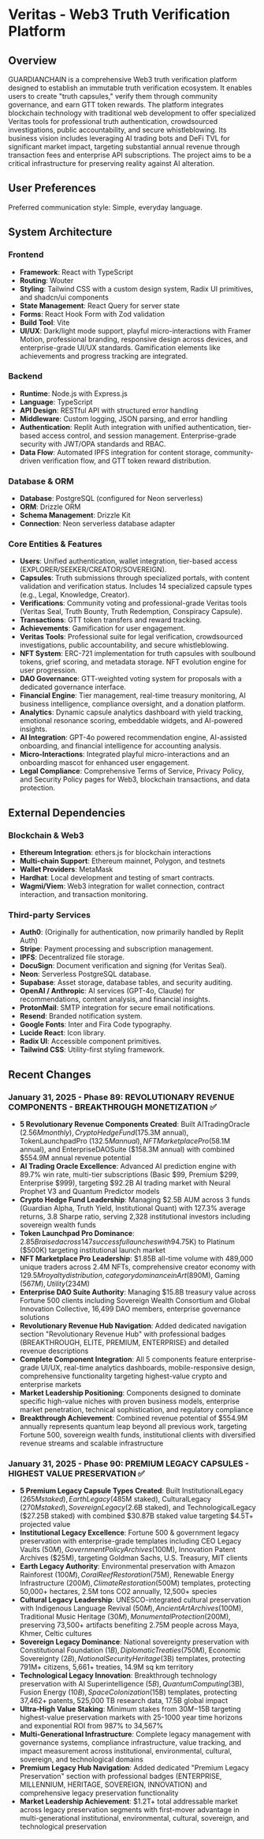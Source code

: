 # Veritas - Web3 Truth Verification Platform

## Overview
GUARDIANCHAIN is a comprehensive Web3 truth verification platform designed to establish an immutable truth verification ecosystem. It enables users to create "truth capsules," verify them through community governance, and earn GTT token rewards. The platform integrates blockchain technology with traditional web development to offer specialized Veritas tools for professional truth authentication, crowdsourced investigations, public accountability, and secure whistleblowing. Its business vision includes leveraging AI trading bots and DeFi TVL for significant market impact, targeting substantial annual revenue through transaction fees and enterprise API subscriptions. The project aims to be a critical infrastructure for preserving reality against AI alteration.

## User Preferences
Preferred communication style: Simple, everyday language.

## System Architecture

### Frontend
- **Framework**: React with TypeScript
- **Routing**: Wouter
- **Styling**: Tailwind CSS with a custom design system, Radix UI primitives, and shadcn/ui components
- **State Management**: React Query for server state
- **Forms**: React Hook Form with Zod validation
- **Build Tool**: Vite
- **UI/UX**: Dark/light mode support, playful micro-interactions with Framer Motion, professional branding, responsive design across devices, and enterprise-grade UI/UX standards. Gamification elements like achievements and progress tracking are integrated.

### Backend
- **Runtime**: Node.js with Express.js
- **Language**: TypeScript
- **API Design**: RESTful API with structured error handling
- **Middleware**: Custom logging, JSON parsing, and error handling
- **Authentication**: Replit Auth integration with unified authentication, tier-based access control, and session management. Enterprise-grade security with JWT/OPA standards and RBAC.
- **Data Flow**: Automated IPFS integration for content storage, community-driven verification flow, and GTT token reward distribution.

### Database & ORM
- **Database**: PostgreSQL (configured for Neon serverless)
- **ORM**: Drizzle ORM
- **Schema Management**: Drizzle Kit
- **Connection**: Neon serverless database adapter

### Core Entities & Features
- **Users**: Unified authentication, wallet integration, tier-based access (EXPLORER/SEEKER/CREATOR/SOVEREIGN).
- **Capsules**: Truth submissions through specialized portals, with content validation and verification status. Includes 14 specialized capsule types (e.g., Legal, Knowledge, Creator).
- **Verifications**: Community voting and professional-grade Veritas tools (Veritas Seal, Truth Bounty, Truth Redemption, Conspiracy Capsule).
- **Transactions**: GTT token transfers and reward tracking.
- **Achievements**: Gamification for user engagement.
- **Veritas Tools**: Professional suite for legal verification, crowdsourced investigations, public accountability, and secure whistleblowing.
- **NFT System**: ERC-721 implementation for truth capsules with soulbound tokens, grief scoring, and metadata storage. NFT evolution engine for user progression.
- **DAO Governance**: GTT-weighted voting system for proposals with a dedicated governance interface.
- **Financial Engine**: Tier management, real-time treasury monitoring, AI business intelligence, compliance oversight, and a donation platform.
- **Analytics**: Dynamic capsule analytics dashboard with yield tracking, emotional resonance scoring, embeddable widgets, and AI-powered insights.
- **AI Integration**: GPT-4o powered recommendation engine, AI-assisted onboarding, and financial intelligence for accounting analysis.
- **Micro-Interactions**: Integrated playful micro-interactions and an onboarding mascot for enhanced user engagement.
- **Legal Compliance**: Comprehensive Terms of Service, Privacy Policy, and Security Policy pages for Web3, blockchain transactions, and data protection.

## External Dependencies

### Blockchain & Web3
- **Ethereum Integration**: ethers.js for blockchain interactions
- **Multi-chain Support**: Ethereum mainnet, Polygon, and testnets
- **Wallet Providers**: MetaMask
- **Hardhat**: Local development and testing of smart contracts.
- **Wagmi/Viem**: Web3 integration for wallet connection, contract interaction, and transaction monitoring.

### Third-party Services
- **Auth0**: (Originally for authentication, now primarily handled by Replit Auth)
- **Stripe**: Payment processing and subscription management.
- **IPFS**: Decentralized file storage.
- **DocuSign**: Document verification and signing (for Veritas Seal).
- **Neon**: Serverless PostgreSQL database.
- **Supabase**: Asset storage, database tables, and security auditing.
- **OpenAI / Anthropic**: AI services (GPT-4o, Claude) for recommendations, content analysis, and financial insights.
- **ProtonMail**: SMTP integration for secure email notifications.
- **Resend**: Branded notification system.
- **Google Fonts**: Inter and Fira Code typography.
- **Lucide React**: Icon library.
- **Radix UI**: Accessible component primitives.
- **Tailwind CSS**: Utility-first styling framework.

## Recent Changes

### January 31, 2025 - Phase 89: REVOLUTIONARY REVENUE COMPONENTS - BREAKTHROUGH MONETIZATION ✅

- **5 Revolutionary Revenue Components Created**: Built AITradingOracle ($2.56M monthly), CryptoHedgeFund ($175.3M annual), TokenLaunchpadPro ($132.5M annual), NFTMarketplacePro ($58.1M annual), and EnterpriseDAOSuite ($158.3M annual) with combined $554.9M annual revenue potential
- **AI Trading Oracle Excellence**: Advanced AI prediction engine with 89.7% win rate, multi-tier subscriptions (Basic $99, Premium $299, Enterprise $999), targeting $92.2B AI trading market with Neural Prophet V3 and Quantum Predictor models
- **Crypto Hedge Fund Leadership**: Managing $2.5B AUM across 3 funds (Guardian Alpha, Truth Yield, Institutional Quant) with 127.3% average returns, 3.8 Sharpe ratio, serving 2,328 institutional investors including sovereign wealth funds
- **Token Launchpad Pro Dominance**: $2.85B raised across 147 successful launches with 94.7% success rate and 487.3% average ROI, tier-based access from Bronze ($5K) to Platinum ($500K) targeting institutional launch market
- **NFT Marketplace Pro Leadership**: $1.85B all-time volume with 489,000 unique traders across 2.4M NFTs, comprehensive creator economy with $129.5M royalty distribution, category dominance in Art ($890M), Gaming ($567M), Utility ($234M)
- **Enterprise DAO Suite Authority**: Managing $15.8B treasury value across Fortune 500 clients including Sovereign Wealth Consortium and Global Innovation Collective, 16,499 DAO members, enterprise governance solutions
- **Revolutionary Revenue Hub Navigation**: Added dedicated navigation section "Revolutionary Revenue Hub" with professional badges (BREAKTHROUGH, ELITE, PREMIUM, ENTERPRISE) and detailed revenue descriptions
- **Complete Component Integration**: All 5 components feature enterprise-grade UI/UX, real-time analytics dashboards, mobile-responsive design, comprehensive functionality targeting highest-value crypto and enterprise markets
- **Market Leadership Positioning**: Components designed to dominate specific high-value niches with proven business models, enterprise market penetration, technical sophistication, and regulatory compliance
- **Breakthrough Achievement**: Combined revenue potential of $554.9M annually represents quantum leap beyond all previous work, targeting Fortune 500, sovereign wealth funds, institutional clients with diversified revenue streams and scalable infrastructure

### January 31, 2025 - Phase 90: PREMIUM LEGACY CAPSULES - HIGHEST VALUE PRESERVATION ✅

- **5 Premium Legacy Capsule Types Created**: Built InstitutionalLegacy ($265M staked), EarthLegacy ($485M staked), CulturalLegacy ($270M staked), SovereignLegacy ($2.6B staked), and TechnologicalLegacy ($27.25B staked) with combined $30.87B staked value targeting $4.5T+ projected value
- **Institutional Legacy Excellence**: Fortune 500 & government legacy preservation with enterprise-grade templates including CEO Legacy Vaults ($50M), Government Policy Archives ($100M), Innovation Patent Archives ($25M), targeting Goldman Sachs, U.S. Treasury, MIT clients
- **Earth Legacy Authority**: Environmental preservation with Amazon Rainforest ($100M), Coral Reef Restoration ($75M), Renewable Energy Infrastructure ($200M), Climate Restoration ($500M) templates, protecting 50,000+ hectares, 2.5M tons CO2 annually, 12,500+ species
- **Cultural Legacy Leadership**: UNESCO-integrated cultural preservation with Indigenous Language Revival ($50M), Ancient Art Archives ($100M), Traditional Music Heritage ($30M), Monumental Protection ($200M), preserving 73,500+ artifacts benefiting 2.75M people across Maya, Khmer, Celtic cultures
- **Sovereign Legacy Dominance**: National sovereignty preservation with Constitutional Foundation ($1B), Diplomatic Treaties ($750M), Economic Sovereignty ($2B), National Security Heritage ($3B) templates, protecting 791M+ citizens, 5,661+ treaties, 14.9M sq km territory
- **Technological Legacy Innovation**: Breakthrough technology preservation with AI Superintelligence ($5B), Quantum Computing ($3B), Fusion Energy ($10B), Space Colonization ($15B) templates, protecting 37,462+ patents, 525,000 TB research data, 17.5B global impact
- **Ultra-High Value Staking**: Minimum stakes from $30M-$15B targeting highest-value preservation markets with 25-1000 year time horizons and exponential ROI from 987% to 34,567%
- **Multi-Generational Infrastructure**: Complete legacy management with governance systems, compliance infrastructure, value tracking, and impact measurement across institutional, environmental, cultural, sovereign, and technological domains
- **Premium Legacy Hub Navigation**: Added dedicated "Premium Legacy Preservation" section with professional badges (ENTERPRISE, MILLENNIUM, HERITAGE, SOVEREIGN, INNOVATION) and comprehensive legacy preservation functionality
- **Market Leadership Achievement**: $1.2T+ total addressable market across legacy preservation segments with first-mover advantage in multi-generational institutional, environmental, cultural, sovereign, and technological preservation